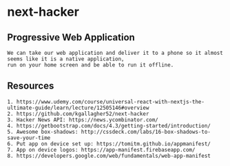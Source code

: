 # next-hacker

## Progressive Web Application

  ```
  We can take our web application and deliver it to a phone so it almost seems like it is a native application, 
  run on your home screen and be able to run it offline.
  ```

## Resources

    1. https://www.udemy.com/course/universal-react-with-nextjs-the-ultimate-guide/learn/lecture/12505146#overview
    2. https://github.com/kgallagher52/next-hacker
    3. Hacker News API: https://news.ycombinator.com/
    4. https://getbootstrap.com/docs/4.3/getting-started/introduction/
    5. Awesome box-shadows: http://cssdeck.com/labs/16-box-shadows-to-save-your-time
    6. Put app on device set up: https://tomitm.github.io/appmanifest/
    7. App on device logos: https://app-manifest.firebaseapp.com/
    8. https://developers.google.com/web/fundamentals/web-app-manifest